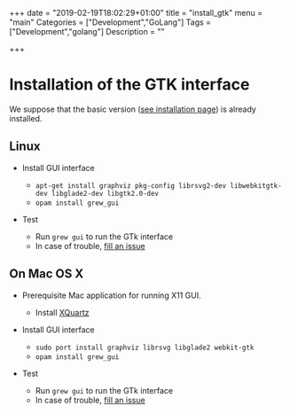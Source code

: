 +++
date = "2019-02-19T18:02:29+01:00"
title = "install_gtk"
menu = "main"
Categories = ["Development","GoLang"]
Tags = ["Development","golang"]
Description = ""

+++

# Installation of the GTK interface

We suppose that the basic version ([see installation page](../install)) is already installed.

## Linux
  * Install GUI interface
    * `apt-get install graphviz pkg-config librsvg2-dev libwebkitgtk-dev libglade2-dev libgtk2.0-dev`
    * `opam install grew_gui`

  * Test
    * Run `grew gui` to run the GTk interface
    * In case of trouble, [fill an issue](https://gitlab.inria.fr/grew/grew_doc/issues)

## On Mac OS&nbsp;X
  * Prerequisite Mac application for running X11 GUI.
    * Install [XQuartz](http://www.xquartz.org/)

  * Install GUI interface
    * `sudo port install graphviz librsvg libglade2 webkit-gtk`
    * `opam install grew_gui`

  * Test
    * Run `grew gui` to run the GTk interface
    * In case of trouble, [fill an issue](https://gitlab.inria.fr/grew/grew_doc/issues)

